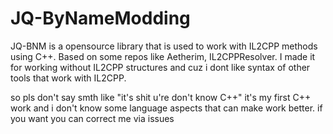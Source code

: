 # JQ-ByNameModding
 JQ-BNM is a opensource library that is used to work with IL2CPP methods using C++. Based on some repos like Aetherim, IL2CPPResolver. I made it for working without IL2CPP structures and cuz i dont like syntax of other tools that work with IL2CPP.


so pls don't say smth like "it's shit u're don't know C++" it's my first C++ work and i don't know some language aspects that can make work better. if you want you can correct me via issues
